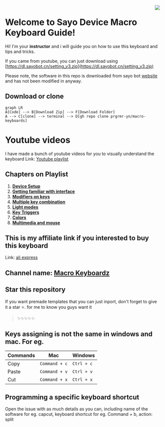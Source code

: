 
<img align="right" src = "https://api.visitorbadge.io/api/visitors?path=https%3A%2F%2Fgithub.com%2Fprgrmr-yn%2Fmacro-keyboards&countColor=%23dce775">

# Welcome to Sayo Device Macro Keyboard Guide!




Hi! I'm your **instructor**  and i will guide you on how to use this keyboard and tips and tricks.

If you came from youtube, you can just download using [https://dl.sayobot.cn/setting_v3.zip](https://dl.sayobot.cn/setting_v3.zip)

Please note, the software in this repo is downloaded from sayo bot [website](https://osu.sayobot.cn/download/) and has not been modified in anyway. 



## Download or clone

```mermaid
graph LR
A[Code] --> B[Download Zip] --> F[Download Folder]
A --> C[clone] --> terminal --> D[gh repo clone prgrmr-yn/macro-keyboards]

```

# Youtube videos

I have made a bunch of youtube videos for you to visually understand the keyboard
Link:  [Youtube playlist](https://www.youtube.com/watch?v=Y-PFuFkAugc&list=PLYkiFc5F_qra9-jqyWB3uHS_9kTsK_j8U&pp=iAQB)

## Chapters on Playlist

1. [**Device Setup**](https://youtu.be/Y-PFuFkAugc)
2. [**Getting familiar with interface**](https://youtu.be/U6PEyPaTVLM)
3. [**Modifiers on keys**](https://youtu.be/c8MtxwHuZcQ)
4. [**Multiple key combination**](https://youtu.be/aexajiGBvGE)
5. [**Light modes**](https://youtu.be/GMQ6JtYa0eQ)
6. [**Key Triggers**](https://youtu.be/6cBuQiphJ7Q)
7. [**Colors**](https://youtu.be/sIADiOakyhs)
8. [**Multimedia and mouse**](https://youtu.be/lzwMZGozSa0)

## This is my affiliate link if you interested to buy this keyboard

Link:  [ali express](https://s.click.aliexpress.com/e/_DE7c8gv)

## Channel name: [**Macro Keyboardz**](https://www.youtube.com/@MacroKeyboardz)

## Star this repository

If you want premade templates that you can just inport, don't forget to give it a star ⭐️. for me to know you guys want it

> ✨✨✨✨✨


## Keys assigning is not the same in windows and mac. For eg.



| Commands        |Mac                          |Windows                         |
|----------------|-------------------------------|-----------------------------|
| Copy			 | `Command + c`            	 |      `Ctrl + c`     		   |
|Paste           |`Command + v`           		 |`Ctrl + v`                   |
|Cut         	 |`Command + x`					 |`Ctrl + x`				   |


## Programming a specific keyboard shortcut

Open the issue with as much details as you can, including name of the software for eg. capcut, keyboard shortcut for eg. Command + b, action: split

